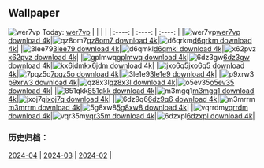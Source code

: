 ## Wallpaper
![wer7vp](https://w.wallhaven.cc/full/we/wallhaven-wer7vp.png) Today: [wer7vp](https://th.wallhaven.cc/small/we/wer7vp.jpg)
|      |      |      |
| :----: | :----: | :----: |
|![wer7vp](https://th.wallhaven.cc/small/we/wer7vp.jpg)[wer7vp download 4k](https://wallhaven.cc/w/wer7vp)|![qz8om7](https://th.wallhaven.cc/small/qz/qz8om7.jpg)[qz8om7 download 4k](https://wallhaven.cc/w/qz8om7)|![d6qrkm](https://th.wallhaven.cc/small/d6/d6qrkm.jpg)[d6qrkm download 4k](https://wallhaven.cc/w/d6qrkm)|
|![3lee79](https://th.wallhaven.cc/small/3l/3lee79.jpg)[3lee79 download 4k](https://wallhaven.cc/w/3lee79)|![d6qmkl](https://th.wallhaven.cc/small/d6/d6qmkl.jpg)[d6qmkl download 4k](https://wallhaven.cc/w/d6qmkl)|![x62pvz](https://th.wallhaven.cc/small/x6/x62pvz.jpg)[x62pvz download 4k](https://wallhaven.cc/w/x62pvz)|
|![gplmwq](https://th.wallhaven.cc/small/gp/gplmwq.jpg)[gplmwq download 4k](https://wallhaven.cc/w/gplmwq)|![6dz3gw](https://th.wallhaven.cc/small/6d/6dz3gw.jpg)[6dz3gw download 4k](https://wallhaven.cc/w/6dz3gw)|![kx6jdm](https://th.wallhaven.cc/small/kx/kx6jdm.jpg)[kx6jdm download 4k](https://wallhaven.cc/w/kx6jdm)|
|![jxo6q5](https://th.wallhaven.cc/small/jx/jxo6q5.jpg)[jxo6q5 download 4k](https://wallhaven.cc/w/jxo6q5)|![7pqz5o](https://th.wallhaven.cc/small/7p/7pqz5o.jpg)[7pqz5o download 4k](https://wallhaven.cc/w/7pqz5o)|![3le1e9](https://th.wallhaven.cc/small/3l/3le1e9.jpg)[3le1e9 download 4k](https://wallhaven.cc/w/3le1e9)|
|![p9xrw3](https://th.wallhaven.cc/small/p9/p9xrw3.jpg)[p9xrw3 download 4k](https://wallhaven.cc/w/p9xrw3)|![qz8x3l](https://th.wallhaven.cc/small/qz/qz8x3l.jpg)[qz8x3l download 4k](https://wallhaven.cc/w/qz8x3l)|![o5ev35](https://th.wallhaven.cc/small/o5/o5ev35.jpg)[o5ev35 download 4k](https://wallhaven.cc/w/o5ev35)|
|![851qkk](https://th.wallhaven.cc/small/85/851qkk.jpg)[851qkk download 4k](https://wallhaven.cc/w/851qkk)|![m3mgq1](https://th.wallhaven.cc/small/m3/m3mgq1.jpg)[m3mgq1 download 4k](https://wallhaven.cc/w/m3mgq1)|![jxoj7q](https://th.wallhaven.cc/small/jx/jxoj7q.jpg)[jxoj7q download 4k](https://wallhaven.cc/w/jxoj7q)|
|![6dz9q6](https://th.wallhaven.cc/small/6d/6dz9q6.jpg)[6dz9q6 download 4k](https://wallhaven.cc/w/6dz9q6)|![m3mrrm](https://th.wallhaven.cc/small/m3/m3mrrm.jpg)[m3mrrm download 4k](https://wallhaven.cc/w/m3mrrm)|![5g8xw8](https://th.wallhaven.cc/small/5g/5g8xw8.jpg)[5g8xw8 download 4k](https://wallhaven.cc/w/5g8xw8)|
|![vqrrdm](https://th.wallhaven.cc/small/vq/vqrrdm.jpg)[vqrrdm download 4k](https://wallhaven.cc/w/vqrrdm)|![vqr35m](https://th.wallhaven.cc/small/vq/vqr35m.jpg)[vqr35m download 4k](https://wallhaven.cc/w/vqr35m)|![6dzxpl](https://th.wallhaven.cc/small/6d/6dzxpl.jpg)[6dzxpl download 4k](https://wallhaven.cc/w/6dzxpl)|

### 历史归档：
[2024-04](https://github.com/april-projects/april-wallpaper/tree/main/picture/2024-04/) | [2024-03](https://github.com/april-projects/april-wallpaper/tree/main/picture/2024-03/) | [2024-02](https://github.com/april-projects/april-wallpaper/tree/main/picture/2024-02/) | 